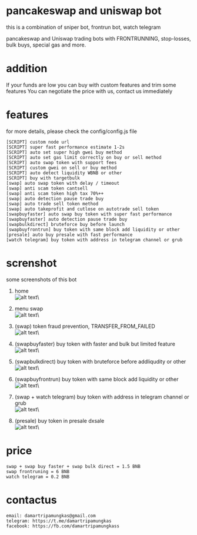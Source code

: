 # pancakeswap and uniswap bot

this is a combination of sniper bot, frontrun bot, watch telegram

pancakeswap and Uniswap trading bots with FRONTRUNNING, stop-losses, bulk buys, special gas and more.

# addition
If your funds are low you can buy with custom features and trim some features
You can negotiate the price with us, contact us immediately

# features
for more details, please check the config/config.js file
```
[SCRIPT] custom node url
[SCRIPT] super fast performance estimate 1-2s
[SCRIPT] auto set super high gwei buy method
[SCRIPT] auto set gas limit correctly on buy or sell method
[SCRIPT] auto swap token with support fees
[SCRIPT] custom gwei on sell or buy method
[SCRIPT] auto detect liquidity WBNB or other
[SCRIPT] buy with targetbulk
[swap] auto swap token with delay / timeout
[swap] anti scam token cantsell
[swap] anti scam token high tax 70%++
[swap] auto detection pause trade buy
[swap] auto trade sell token method
[swap] auto takeprofit and cutlose on autotrade sell token
[swapbuyfaster] auto swap buy token with super fast performance
[swapbuyfaster] auto detection pause trade buy
[swapbulkdirect] bruteforce buy before launch
[swapbuyfrontrun] buy token with same block add liquidity or other
[presale] auto buy presale with fast performance
[watch telegram] buy token with address in telegram channel or grub
```

# screnshot
some screenshots of this bot

1. home\
![alt text](https://github.com/damartripamungkas/pancakeswap-frontrunning-bot/blob/main/images/home.jpg?raw=true)\

2. menu swap\
![alt text](https://github.com/damartripamungkas/pancakeswap-frontrunning-bot/blob/main/images/menuswap.jpg?raw=true)\

3. (swap) token fraud prevention, TRANSFER_FROM_FAILED\
![alt text](https://github.com/damartripamungkas/pancakeswap-frontrunning-bot/blob/main/images/swap.jpg?raw=true)\

4. (swapbuyfaster) buy token with faster and bulk but limited feature\
![alt text](https://github.com/damartripamungkas/pancakeswap-frontrunning-bot/blob/main/images/swapfaster.jpg?raw=true)\

5. (swapbulkdirect) buy token with bruteforce before addliqudity or other\
![alt text](https://github.com/damartripamungkas/pancakeswap-frontrunning-bot/blob/main/images/swapbulkdirect.jpg?raw=true)\

6. (swapbuyfrontrun) buy token with same block add liquidity or other\
![alt text](https://github.com/damartripamungkas/pancakeswap-frontrunning-bot/blob/main/images/swapfrontrun.jpg?raw=true)\

7. (swap + watch telegram) buy token with address in telegram channel or grub\
![alt text](https://github.com/damartripamungkas/pancakeswap-frontrunning-bot/blob/main/images/swapwatchtelegram.jpg?raw=true)\

8. (presale) buy token in presale dxsale\
![alt text](https://github.com/damartripamungkas/pancakeswap-frontrunning-bot/blob/main/images/presale.jpg?raw=true)\

# price
```
swap + swap buy faster + swap bulk direct = 1.5 BNB
swap frontruning = 6 BNB
watch telegram = 0.2 BNB
```

# contactus
```
email: damartripamungkas@gmail.com
telegram: https://t.me/damartripamungkas
facebook: https://fb.com/damartripamungkass
```
